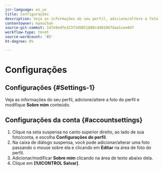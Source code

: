 ```yaml
---
jcr-language: en_us
title: Configurações
description: Veja as informações do seu perfil, adicione/altere a foto do perfil e modifique o conteúdo de Sobre mim.
contentowner: manochan
source-git-commit: 147e9edfe323f3d0851880cd401067daa1cee84f
workflow-type: tm+mt
source-wordcount: '85'
ht-degree: 8%

---
```




# Configurações

## Configurações {#Settings-1}

Veja as informações do seu perfil, adicione/altere a foto do perfil e modifique **Sobre mim** conteúdo.

## Configurações da conta {#accountsettings}

1. Clique na seta suspensa no canto superior direito, ao lado de sua foto/conta, e escolha **Configurações do perfil**.
1. Na caixa de diálogo suspensa, você pode adicionar/alterar uma foto passando o mouse sobre ela e clicando em **Editar** na área de foto do perfil.
1. Adicionar/modificar **Sobre mim** clicando na área de texto abaixo dela.
1. Clique em **[!UICONTROL Salvar]**.
